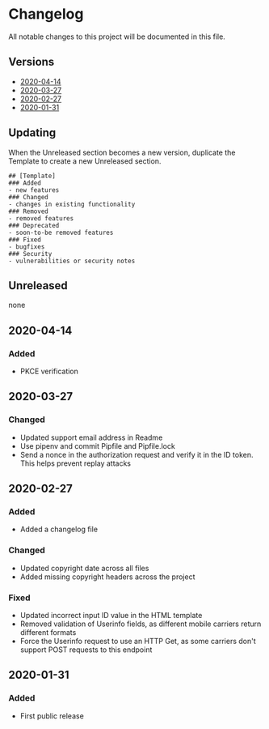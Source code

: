 # Changelog
All notable changes to this project will be documented in this file.

## Versions
- [2020-04-14](#2020-04-14)
- [2020-03-27](#2020-03-27)
- [2020-02-27](#2020-02-27)
- [2020-01-31](#2020-01-31)

## Updating
When the Unreleased section becomes a new version, duplicate the Template to create a new Unreleased section.
```
## [Template]
### Added
- new features
### Changed
- changes in existing functionality
### Removed
- removed features
### Deprecated
- soon-to-be removed features
### Fixed
- bugfixes
### Security
- vulnerabilities or security notes
```

## Unreleased
none

## 2020-04-14
### Added
- PKCE verification

## 2020-03-27
### Changed
- Updated support email address in Readme
- Use pipenv and commit Pipfile and Pipfile.lock
- Send a nonce in the authorization request and verify it in the ID token. This helps prevent replay attacks

## 2020-02-27
### Added
- Added a changelog file
### Changed
- Updated copyright date across all files
- Added missing copyright headers across the project
### Fixed
- Updated incorrect input ID value in the HTML template
- Removed validation of Userinfo fields, as different mobile carriers return different formats
- Force the Userinfo request to use an HTTP Get, as some carriers don't support POST requests to this endpoint

## 2020-01-31
### Added
- First public release
